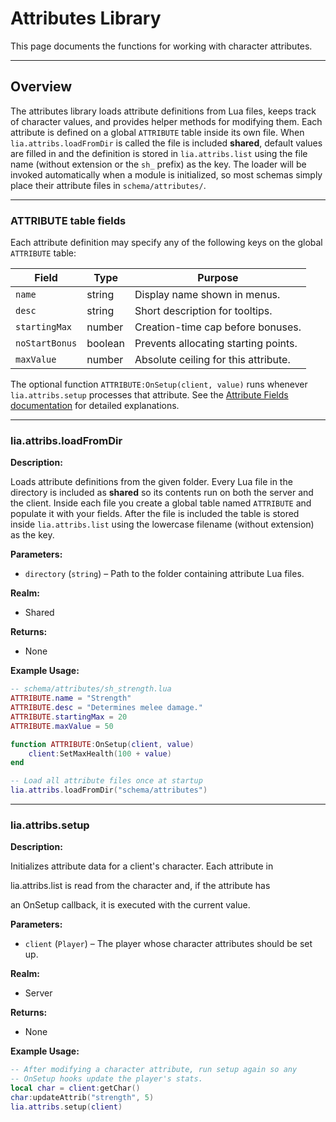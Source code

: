 # Attributes Library

This page documents the functions for working with character attributes.

---

## Overview

The attributes library loads attribute definitions from Lua files, keeps track of
character values, and provides helper methods for modifying them. Each attribute
is defined on a global `ATTRIBUTE` table inside its own file. When
`lia.attribs.loadFromDir` is called the file is included **shared**, default
values are filled in and the definition is stored in `lia.attribs.list` using the
file name (without extension or the `sh_` prefix) as the key. The loader will be
invoked automatically when a module is initialized, so most schemas simply place
their attribute files in `schema/attributes/`.

---

### ATTRIBUTE table fields

Each attribute definition may specify any of the following keys on the global
`ATTRIBUTE` table:

| Field | Type | Purpose |
| --- | --- | --- |
| `name` | string | Display name shown in menus. |
| `desc` | string | Short description for tooltips. |
| `startingMax` | number | Creation-time cap before bonuses. |
| `noStartBonus` | boolean | Prevents allocating starting points. |
| `maxValue` | number | Absolute ceiling for this attribute. |

The optional function `ATTRIBUTE:OnSetup(client, value)` runs whenever
`lia.attribs.setup` processes that attribute. See the [Attribute Fields
documentation](../definitions/attribute.md) for detailed explanations.

---

### lia.attribs.loadFromDir

**Description:**

Loads attribute definitions from the given folder. Every Lua file in
the directory is included as **shared** so its contents run on both the
server and the client. Inside each file you create a global table named
`ATTRIBUTE` and populate it with your fields. After the file is included
the table is stored inside `lia.attribs.list` using the lowercase
filename (without extension) as the key.

**Parameters:**

* `directory` (`string`) – Path to the folder containing attribute Lua files.


**Realm:**

* Shared


**Returns:**

* None


**Example Usage:**

```lua
-- schema/attributes/sh_strength.lua
ATTRIBUTE.name = "Strength"
ATTRIBUTE.desc = "Determines melee damage."
ATTRIBUTE.startingMax = 20
ATTRIBUTE.maxValue = 50

function ATTRIBUTE:OnSetup(client, value)
    client:SetMaxHealth(100 + value)
end

-- Load all attribute files once at startup
lia.attribs.loadFromDir("schema/attributes")
```

---

### lia.attribs.setup

**Description:**

Initializes attribute data for a client's character. Each attribute in

lia.attribs.list is read from the character and, if the attribute has

an OnSetup callback, it is executed with the current value.

**Parameters:**

* `client` (`Player`) – The player whose character attributes should be set up.


**Realm:**

* Server


**Returns:**

* None


**Example Usage:**

```lua
-- After modifying a character attribute, run setup again so any
-- OnSetup hooks update the player's stats.
local char = client:getChar()
char:updateAttrib("strength", 5)
lia.attribs.setup(client)
```
